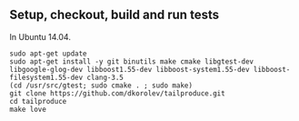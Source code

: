 ## Setup, checkout, build and run tests

In Ubuntu 14.04.

```
sudo apt-get update
sudo apt-get install -y git binutils make cmake libgtest-dev libgoogle-glog-dev libboost1.55-dev libboost-system1.55-dev libboost-filesystem1.55-dev clang-3.5
(cd /usr/src/gtest; sudo cmake . ; sudo make)
git clone https://github.com/dkorolev/tailproduce.git
cd tailproduce
make love
```
